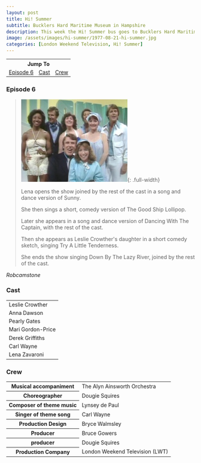 ```yaml
---
layout: post
title: Hi! Summer
subtitle: Bucklers Hard Maritime Museum in Hampshire
description: This week the Hi! Summer bus goes to Bucklers Hard Maritime Museum in Hampshire with Leslie Crowther, Anna Dawson, Pearly Gates, Mari Gordon-Price, Derek Griffiths, Derek Griffiths, Lena Zavaroni.
image: /assets/images/hi-summer/1977-08-21-hi-summer.jpg
categories: [London Weekend Television, Hi! Summer]
---
```


<table style="text-align:center;">
<tr><th colspan="3">Jump To</th></tr>
<tr>
<td><a href="#episode-6">Episode 6</a></td>
<td><a href="#cast">Cast</a></td>
<td><a href="#crew">Crew</a></td>
</tr>
</table>

### Episode 6
> ![](/assets/images/hi-summer/1977-08-21-hi-summer.jpg){: .full-width}
>
> Lena opens the show joined by the rest of the cast in a song and dance version of Sunny.
>
> She then sings a short, comedy version of The Good Ship Lollipop.
>
> Later she appears in a song and dance version of Dancing With The Captain, with the rest of the cast.
>
> Then she appears as Leslie Crowther's daughter in a short comedy sketch, singing Try A Little Tenderness.
>
> She ends the show singing Down By The Lazy River, joined by the rest of the cast.

<cite>Robcamstone</cite>

### Cast
<table>
<tr><td>Leslie Crowther</td></tr>
<tr><td>Anna Dawson</td></tr>
<tr><td>Pearly Gates</td></tr>
<tr><td>Mari Gordon-Price</td></tr>
<tr><td>Derek Griffiths</td></tr>
<tr><td>Carl Wayne</td></tr>
<tr><td>Lena Zavaroni</td></tr>
</table>

### Crew
<table>
<tr><th>Musical accompaniment</th><td>The Alyn Ainsworth Orchestra</td></tr>
<tr><th>Choreographer</th><td>Dougie Squires</td></tr>
<tr><th>Composer of theme music</th><td>Lynsey de Paul</td></tr>
<tr><th>Singer of theme song</th><td>Carl Wayne</td></tr>
<tr><th>Production Design</th><td>Bryce Walmsley</td></tr>
<tr><th>Producer</th><td>Bruce Gowers</td></tr>
<tr><th>producer</th><td>Dougie Squires</td></tr>
<tr><th>Production Company</th><td>London Weekend Television (LWT)</td></tr>
</table>
